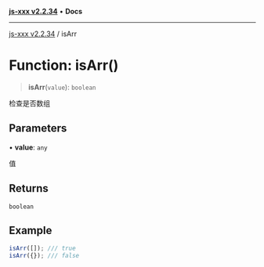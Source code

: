 [**js-xxx v2.2.34**](../README.md) • **Docs**

***

[js-xxx v2.2.34](../README.md) / isArr

# Function: isArr()

> **isArr**(`value`): `boolean`

检查是否数组

## Parameters

• **value**: `any`

值

## Returns

`boolean`

## Example

```ts
isArr([]); /// true
isArr({}); /// false
```
